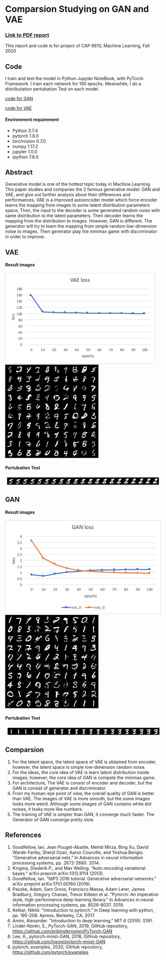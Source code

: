 # Comparsion Studying on GAN and VAE

### [Link to PDF report](Final_report.pdf)

This report and code is for project of CAP 6610, Machine Learning, Fall 2020

## Code 
I train and test the model in Python Jupyter NoteBook, with PyTorch Framework. I train each network for 100 epochs. Meanwhile, I do a distributation pertubation Test on each model.

[code for GAN](GAN/GAN.ipynb)

[code for VAE](VAE/vae.ipynb)

#### Environment requirement
- Python 3.7.4
- pytorch 1.6.0
- torchvision 0.7.0
- numpy 1.17.2
- jupyter 1.0.0
- ipython 7.8.0


## Abstract
Generative model is one of the hottest topic today in Machine Learning. This paper studies and comparies the 2 famous generative model: GAN and VAE, and give out further analysis about their differences and performances. VAE is a improved autoencoder model which force encoder learns the mapping from images to some latent distribution parameters space, Then, the input to the decoder is some generated random noise with same distribution to the latent parameters. Then decoder learns the mapping from the distribution to images. However, GAN is different. The generator will try to learn the mapping from simple random low-dimension noise to images. Then generator play the minimax game with discriminator in order to improve.

## VAE

#### Result images
![](VAE/pictures/loss.png)
![](VAE/pictures/sample_99.png)

#### Pertubation Test
![](VAE/pictures/pertubation.png)

## GAN

#### Result images
![](GAN/pictures/loss.png)
![](GAN/pictures/sample_98.png)

#### Pertubation Test
![](GAN/pictures/pertubation.png)






## Comparsion

1. For the latent space, the latent space of VAE is obtained from encoder, however, the latent space is simple low-dimension random noise.
2. For the ideas, the core idea of VAE is learn latent distribution inside images; however, the core idea of GAN is compete the minimax game.
3. For architecture, The VAE is consist of encoder and decoder, but the GAN is consist of generator and discriminator.
4. From my human-eye point of view, the overall quality of GAN is better than VAE. The images of VAE is more smooth, but the some images looks more weird. Although some images of GAN contains white dot noises, it looks more like numbers.
5. The training of VAE is simpler than GAN, it converge much faster. The Generator of GAN converge pretty slow.




## References

1. Goodfellow, Ian, Jean Pouget-Abadie, Mehdi Mirza, Bing Xu, David Warde-Farley, Sherjil Ozair, Aaron Courville, and Yoshua Bengio. "Generative adversarial nets." In Advances in neural information processing systems, pp. 2672-2680. 2014.
2. Kingma, Diederik P., and Max Welling. "Auto-encoding variational bayes." arXiv preprint arXiv:1312.6114 (2013).
3. Goodfellow, Ian. "NIPS 2016 tutorial: Generative adversarial networks." arXiv preprint arXiv:1701.00160 (2016).
1. Paszke, Adam, Sam Gross, Francisco Massa, Adam Lerer, James Bradbury, Gregory Chanan, Trevor Killeen et al. "Pytorch: An imperative style, high-performance deep learning library." In Advances in neural information processing systems, pp. 8026-8037. 2019.
1. Ketkar, Nikhil. "Introduction to pytorch." In Deep learning with python, pp. 195-208. Apress, Berkeley, CA, 2017.
1. Amini, Alexander. "Introduction to deep learning." MIT 6 (2019): S191.
1. Linder-Norén, E., PyTorch-GAN, 2019, GitHub repository, https://github.com/eriklindernoren/PyTorch-GAN
1. Lee, A., pytorch-mnist-GAN, 2018, GitHub repository, https://github.com/lyeoni/pytorch-mnist-GAN
1. pytorch, examples, 2020, GitHub repository, https://github.com/pytorch/examples


